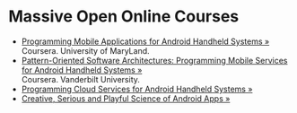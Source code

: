 Massive Open Online Courses
===========================

* [Programming Mobile Applications for Android Handheld Systems &raquo;](https://www.coursera.org/course/android)  
  Coursera. University of MaryLand.
* [Pattern-Oriented Software Architectures: Programming Mobile Services for Android Handheld Systems &raquo;](https://www.coursera.org/course/posa)  
  Coursera. Vanderbilt University.
* [Programming Cloud Services for Android Handheld Systems &raquo;](https://www.coursera.org/course/mobilecloud)
* [Creative, Serious and Playful Science of Android Apps &raquo;](https://www.coursera.org/course/androidapps101)
